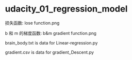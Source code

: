 # udacity_01_regression_model
 
 损失函数:
 lose function.png
 
 b 和 m 的梯度函数:
 b&m gradient function.png

brain_body.txt is data for Linear-regression.py

gradient.csv is data for gradient_Descent.py
